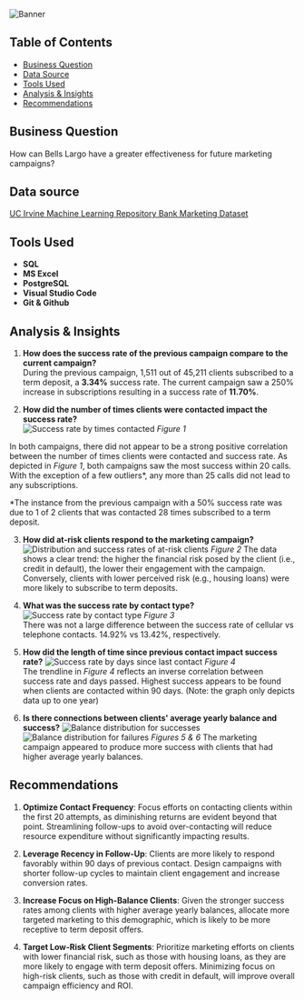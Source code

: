 ![Banner](assets/banner.png)
## Table of Contents
- [Business Question](#business-question)
- [Data Source](#data-source)
- [Tools Used](#tools-used)
- [Analysis & Insights](#analysis-&-insights)
- [Recommendations](#Recommendations)

## Business Question
How can Bells Largo have a greater effectiveness for future marketing campaigns?

## Data source
[UC Irvine Machine Learning Repository Bank Marketing Dataset](https://archive.ics.uci.edu/dataset/222/bank+marketing)

## Tools Used
- **SQL** 
- **MS Excel**
- **PostgreSQL** 
- **Visual Studio Code** 
- **Git & Github** 

## Analysis & Insights
1. **How does the success rate of the previous campaign compare to the current campaign?**   
During the previous campaign, 1,511 out of 45,211 clients subscribed to a term deposit, a **3.34%** success rate. The current campaign saw a 250% increase in subscriptions resulting in a success rate of  **11.70%**.

2. **How did the number of times clients were contacted impact the success rate?**   
![Success rate by times contacted](assets/success_rates_contact_freq.png)
*Figure 1*

In both campaigns, there did not appear to be a strong positive correlation between the number of times clients were contacted and success rate. As depicted in *Figure 1*, both campaigns saw the most success within 20 calls. With the exception of a few outliers*, any more than 25 calls did not lead to any subscriptions. 

*The instance from the previous campaign with a 50% success rate was due to 1 of 2 clients that was contacted 28 times subscribed to a term deposit.

3. **How did at-risk clients respond to the marketing campaign?**
![Distribution and success rates of at-risk clients](assets/risky_business.png)
*Figure 2*
The data shows a clear trend: the higher the financial risk posed by the client (i.e., credit in default), the lower their engagement with the campaign. Conversely, clients with lower perceived risk (e.g., housing loans) were more likely to subscribe to term deposits.

4. **What was the success rate by contact type?**
![Success rate by contact type](assets/success_contact_type.png)
*Figure 3*   
There was not a large difference between the success rate of cellular vs telephone contacts. 14.92% vs 13.42%, respectively.

5. **How did the length of time since previous contact impact success rate?**
![Success rate by days since last contact](assets/success_days.png)
*Figure 4*   
The trendline in *Figure 4* reflects an inverse correlation between success rate and days passed. Highest success appears to be found when clients are contacted within 90 days. (Note: the graph only depicts data up to one year)

6. **Is there connections between clients' average yearly balance and success?**
![Balance distribution for successes](assets/balance_success.png)![Balance distribution for failures](assets/balance_failure.png)
*Figures 5 & 6*
The marketing campaign appeared to produce more success with clients that had higher average yearly balances. 

## Recommendations
1. **Optimize Contact Frequency**: Focus efforts on contacting clients within the first 20 attempts, as diminishing returns are evident beyond that point. Streamlining follow-ups to avoid over-contacting will reduce resource expenditure without significantly impacting results.

2. **Leverage Recency in Follow-Up**: Clients are more likely to respond favorably within 90 days of previous contact. Design campaigns with shorter follow-up cycles to maintain client engagement and increase conversion rates.

3. **Increase Focus on High-Balance Clients**: Given the stronger success rates among clients with higher average yearly balances, allocate more targeted marketing to this demographic, which is likely to be more receptive to term deposit offers.

4. **Target Low-Risk Client Segments**: Prioritize marketing efforts on clients with lower financial risk, such as those with housing loans, as they are more likely to engage with term deposit offers. Minimizing focus on high-risk clients, such as those with credit in default, will improve overall campaign efficiency and ROI.
